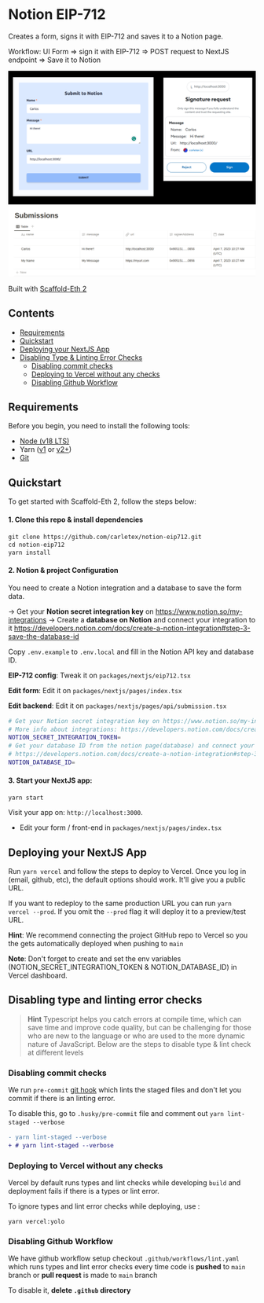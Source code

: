 # Notion EIP-712

Creates a form, signs it with EIP-712 and saves it to a Notion page.

Workflow: UI Form => sign it with EIP-712 => POST request to NextJS endpoint => Save it to Notion

![Form + EIP-712 signature](.github/img/n.png)
![Notion submissions](.github/img/n1.png)

Built with [Scaffold-Eth 2](https://github.com/scaffold-eth/se-2/)

## Contents

- [Requirements](#requirements)
- [Quickstart](#Quickstart)
- [Deploying your NextJS App](#Deploying-your-NextJS-App)
- [Disabling Type & Linting Error Checks](#Disabling-type-and-linting-error-checks)
  * [Disabling commit checks](#Disabling-commit-checks)
  * [Deploying to Vercel without any checks](#Deploying-to-Vercel-without-any-checks)
  * [Disabling Github Workflow](#Disabling-Github-Workflow)

## Requirements

Before you begin, you need to install the following tools:
- [Node (v18 LTS)](https://nodejs.org/en/download/)
- Yarn ([v1](https://classic.yarnpkg.com/en/docs/install/) or [v2+](https://yarnpkg.com/getting-started/install))
- [Git](https://git-scm.com/downloads)

## Quickstart

To get started with Scaffold-Eth 2, follow the steps below:

#### 1. Clone this repo & install dependencies

```
git clone https://github.com/carletex/notion-eip712.git
cd notion-eip712
yarn install
```

#### 2. Notion & project Configuration

You need to create a Notion integration and a database to save the form data.

-> Get your **Notion secret integration key** on https://www.notion.so/my-integrations
-> Create a **database on Notion** and connect your integration to it https://developers.notion.com/docs/create-a-notion-integration#step-3-save-the-database-id

Copy `.env.example` to `.env.local` and fill in the Notion API key and database ID.

**EIP-712 config**: Tweak it on `packages/nextjs/eip712.tsx`

**Edit form**: Edit it on `packages/nextjs/pages/index.tsx`

**Edit backend**: Edit it on `packages/nextjs/pages/api/submission.tsx`

```bash
# Get your Notion secret integration key on https://www.notion.so/my-integrations
# More info about integrations: https://developers.notion.com/docs/create-a-notion-integration
NOTION_SECRET_INTEGRATION_TOKEN=
# Get your database ID from the notion page(database) and connect your integration to it
# https://developers.notion.com/docs/create-a-notion-integration#step-3-save-the-database-id
NOTION_DATABASE_ID=
```

#### 3. Start your NextJS app:

```
yarn start
```
Visit your app on: `http://localhost:3000`.

- Edit your form / front-end in `packages/nextjs/pages/index.tsx`

## Deploying your NextJS App

Run `yarn vercel` and follow the steps to deploy to Vercel. Once you log in (email, github, etc), the default options should work. It'll give you a public URL.

If you want to redeploy to the same production URL you can run `yarn vercel --prod`. If you omit the `--prod` flag it will deploy it to a preview/test URL.

**Hint**: We recommend connecting the project GitHub repo to Vercel so you the gets automatically deployed when pushing to `main`

**Note**: Don't forget to create and set the env variables (NOTION_SECRET_INTEGRATION_TOKEN & NOTION_DATABASE_ID) in Vercel dashboard.

## Disabling type and linting error checks
> **Hint**
> Typescript helps you catch errors at compile time, which can save time and improve code quality, but can be challenging for those who are new to the language or who are used to the more dynamic nature of JavaScript. Below are the steps to disable type & lint check at different levels

### Disabling commit checks
We run `pre-commit` [git hook](https://git-scm.com/book/en/v2/Customizing-Git-Git-Hooks) which lints the staged files and don't let you commit if there is an linting error.

To disable this, go to `.husky/pre-commit` file and comment out `yarn lint-staged --verbose`

```diff
- yarn lint-staged --verbose
+ # yarn lint-staged --verbose
```

### Deploying to Vercel without any checks
Vercel by default runs types and lint checks while developing `build` and deployment fails if there is a types or lint error.

To ignore types and lint error checks while deploying, use :
```shell
yarn vercel:yolo
```

### Disabling Github Workflow
We have github workflow setup checkout `.github/workflows/lint.yaml` which runs types and lint error checks every time code is __pushed__ to `main` branch or __pull request__ is made to `main` branch

To disable it, **delete `.github` directory**